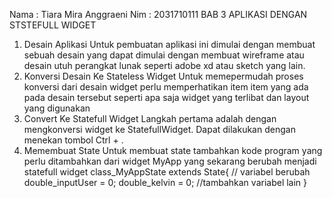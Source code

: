 Nama : Tiara Mira Anggraeni
Nim : 2031710111
BAB 3
                              APLIKASI DENGAN STSTEFULL WIDGET
1. Desain Aplikasi 
    Untuk pembuatan aplikasi ini dimulai dengan membuat sebuah desain yang dapat dimulai dengan membuat wireframe atau
desain utuh perangkat lunak seperti adobe xd atau sketch yang lain.
2. Konversi Desain Ke Stateless Widget 
    Untuk memepermudah proses konversi dari desain widget perlu memperhatikan item item yang ada pada desain tersebut seperti
apa saja widget yang terlibat dan layout yang digunakan 
3. Convert Ke Statefull Widget
    Langkah pertama adalah dengan mengkonversi widget ke StatefullWidget. Dapat dilakukan dengan menekan tombol Ctrl + .
4. Memembuat State 
    Untuk membuat state tambahkan kode program yang perlu ditambahkan dari widget MyApp yang sekarang berubah menjadi statefull widget
    class_MyAppState extends State<MyApp>{
        // variabel berubah
        double_inputUser = 0;
        double_kelvin = 0;
        //tambahkan variabel lain 
    }